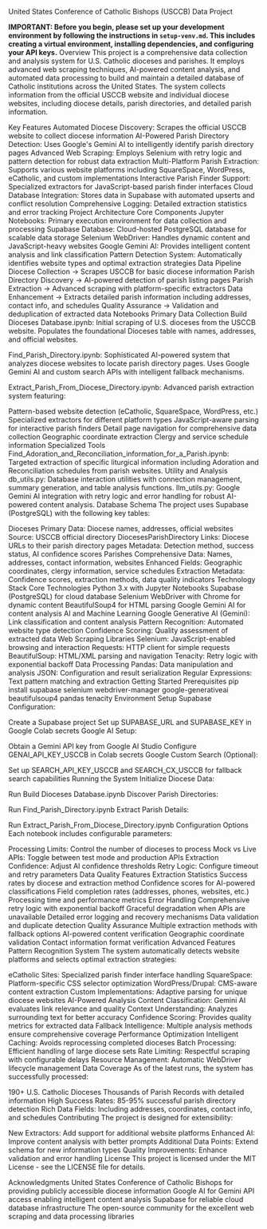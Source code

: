United States Conference of Catholic Bishops (USCCB) Data Project

**IMPORTANT: Before you begin, please set up your development environment by following the instructions in `setup-venv.md`. This includes creating a virtual environment, installing dependencies, and configuring your API keys.**
Overview
This project is a comprehensive data collection and analysis system for U.S. Catholic dioceses and parishes. It employs advanced web scraping techniques, AI-powered content analysis, and automated data processing to build and maintain a detailed database of Catholic institutions across the United States. The system collects information from the official USCCB website and individual diocese websites, including diocese details, parish directories, and detailed parish information.

Key Features
Automated Diocese Discovery: Scrapes the official USCCB website to collect diocese information
AI-Powered Parish Directory Detection: Uses Google's Gemini AI to intelligently identify parish directory pages
Advanced Web Scraping: Employs Selenium with retry logic and pattern detection for robust data extraction
Multi-Platform Parish Extraction: Supports various website platforms including SquareSpace, WordPress, eCatholic, and custom implementations
Interactive Parish Finder Support: Specialized extractors for JavaScript-based parish finder interfaces
Cloud Database Integration: Stores data in Supabase with automated upserts and conflict resolution
Comprehensive Logging: Detailed extraction statistics and error tracking
Project Architecture
Core Components
Jupyter Notebooks: Primary execution environment for data collection and processing
Supabase Database: Cloud-hosted PostgreSQL database for scalable data storage
Selenium WebDriver: Handles dynamic content and JavaScript-heavy websites
Google Gemini AI: Provides intelligent content analysis and link classification
Pattern Detection System: Automatically identifies website types and optimal extraction strategies
Data Pipeline
Diocese Collection → Scrapes USCCB for basic diocese information
Parish Directory Discovery → AI-powered detection of parish listing pages
Parish Extraction → Advanced scraping with platform-specific extractors
Data Enhancement → Extracts detailed parish information including addresses, contact info, and schedules
Quality Assurance → Validation and deduplication of extracted data
Notebooks
Primary Data Collection
Build Dioceses Database.ipynb: Initial scraping of U.S. dioceses from the USCCB website. Populates the foundational Dioceses table with names, addresses, and official websites.

Find_Parish_Directory.ipynb: Sophisticated AI-powered system that analyzes diocese websites to locate parish directory pages. Uses Google Gemini AI and custom search APIs with intelligent fallback mechanisms.

Extract_Parish_From_Diocese_Directory.ipynb: Advanced parish extraction system featuring:

Pattern-based website detection (eCatholic, SquareSpace, WordPress, etc.)
Specialized extractors for different platform types
JavaScript-aware parsing for interactive parish finders
Detail page navigation for comprehensive data collection
Geographic coordinate extraction
Clergy and service schedule information
Specialized Tools
Find_Adoration_and_Reconciliation_information_for_a_Parish.ipynb: Targeted extraction of specific liturgical information including Adoration and Reconciliation schedules from parish websites.
Utility and Analysis
db_utils.py: Database interaction utilities with connection management, summary generation, and table analysis functions.
llm_utils.py: Google Gemini AI integration with retry logic and error handling for robust AI-powered content analysis.
Database Schema
The project uses Supabase (PostgreSQL) with the following key tables:

Dioceses
Primary Data: Diocese names, addresses, official websites
Source: USCCB official directory
DiocesesParishDirectory
Links: Diocese URLs to their parish directory pages
Metadata: Detection method, success status, AI confidence scores
Parishes
Comprehensive Data: Names, addresses, contact information, websites
Enhanced Fields: Geographic coordinates, clergy information, service schedules
Extraction Metadata: Confidence scores, extraction methods, data quality indicators
Technology Stack
Core Technologies
Python 3.x with Jupyter Notebooks
Supabase (PostgreSQL) for cloud database
Selenium WebDriver with Chrome for dynamic content
BeautifulSoup4 for HTML parsing
Google Gemini AI for content analysis
AI and Machine Learning
Google Generative AI (Gemini): Link classification and content analysis
Pattern Recognition: Automated website type detection
Confidence Scoring: Quality assessment of extracted data
Web Scraping Libraries
Selenium: JavaScript-enabled browsing and interaction
Requests: HTTP client for simple requests
BeautifulSoup: HTML/XML parsing and navigation
Tenacity: Retry logic with exponential backoff
Data Processing
Pandas: Data manipulation and analysis
JSON: Configuration and result serialization
Regular Expressions: Text pattern matching and extraction
Getting Started
Prerequisites
pip install supabase selenium webdriver-manager google-generativeai beautifulsoup4 pandas tenacity
Environment Setup
Supabase Configuration:

Create a Supabase project
Set up SUPABASE_URL and SUPABASE_KEY in Google Colab secrets
Google AI Setup:

Obtain a Gemini API key from Google AI Studio
Configure GENAI_API_KEY_USCCB in Colab secrets
Google Custom Search (Optional):

Set up SEARCH_API_KEY_USCCB and SEARCH_CX_USCCB for fallback search capabilities
Running the System
Initialize Diocese Data:

Run Build Dioceses Database.ipynb
Discover Parish Directories:

Run Find_Parish_Directory.ipynb
Extract Parish Details:

Run Extract_Parish_From_Diocese_Directory.ipynb
Configuration Options
Each notebook includes configurable parameters:

Processing Limits: Control the number of dioceses to process
Mock vs Live APIs: Toggle between test mode and production APIs
Extraction Confidence: Adjust AI confidence thresholds
Retry Logic: Configure timeout and retry parameters
Data Quality Features
Extraction Statistics
Success rates by diocese and extraction method
Confidence scores for AI-powered classifications
Field completion rates (addresses, phones, websites, etc.)
Processing time and performance metrics
Error Handling
Comprehensive retry logic with exponential backoff
Graceful degradation when APIs are unavailable
Detailed error logging and recovery mechanisms
Data validation and duplicate detection
Quality Assurance
Multiple extraction methods with fallback options
AI-powered content verification
Geographic coordinate validation
Contact information format verification
Advanced Features
Pattern Recognition System
The system automatically detects website platforms and selects optimal extraction strategies:

eCatholic Sites: Specialized parish finder interface handling
SquareSpace: Platform-specific CSS selector optimization
WordPress/Drupal: CMS-aware content extraction
Custom Implementations: Adaptive parsing for unique diocese websites
AI-Powered Analysis
Content Classification: Gemini AI evaluates link relevance and quality
Context Understanding: Analyzes surrounding text for better accuracy
Confidence Scoring: Provides quality metrics for extracted data
Fallback Intelligence: Multiple analysis methods ensure comprehensive coverage
Performance Optimization
Intelligent Caching: Avoids reprocessing completed dioceses
Batch Processing: Efficient handling of large diocese sets
Rate Limiting: Respectful scraping with configurable delays
Resource Management: Automatic WebDriver lifecycle management
Data Coverage
As of the latest runs, the system has successfully processed:

190+ U.S. Catholic Dioceses
Thousands of Parish Records with detailed information
High Success Rates: 85-95% successful parish directory detection
Rich Data Fields: Including addresses, coordinates, contact info, and schedules
Contributing
The project is designed for extensibility:

New Extractors: Add support for additional website platforms
Enhanced AI: Improve content analysis with better prompts
Additional Data Points: Extend schema for new information types
Quality Improvements: Enhance validation and error handling
License
This project is licensed under the MIT License - see the LICENSE file for details.

Acknowledgments
United States Conference of Catholic Bishops for providing publicly accessible diocese information
Google AI for Gemini API access enabling intelligent content analysis
Supabase for reliable cloud database infrastructure
The open-source community for the excellent web scraping and data processing libraries